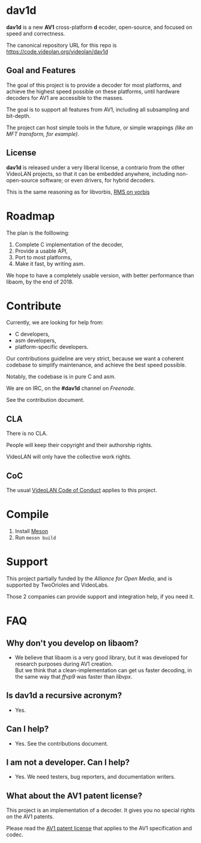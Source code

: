 # dav1d

**dav1d** is a new **AV1** cross-platform **d** ecoder, open-source, and focused on speed and correctness.

The canonical repository URL for this repo is https://code.videolan.org/videolan/dav1d

## Goal and Features

The goal of this project is to provide a decoder for most platforms, and achieve the highest speed possible on these platforms, until hardware decoders for AV1 are accessible to the masses.

The goal is to support all features from AV1, including all subsampling and bit-depth.

The project can host simple tools in the future, or simple wrappings *(like an MFT transform, for example)*.

## License

**dav1d** is released under a very liberal license, a contrario from the other VideoLAN projects, so that it can be embedded anywhere, including non-open-source software; or even drivers, for hybrid decoders.

This is the same reasoning as for libvorbis, [RMS on vorbis](https://lwn.net/2001/0301/a/rms-ov-license.php3)

# Roadmap

The plan is the folllowing:

1. Complete C implementation of the decoder,
2. Provide a usable API,
3. Port to most platforms,
4. Make it fast, by writing asm.

We hope to have a completely usable version, with better performance than libaom, by the end of 2018.

# Contribute

Currently, we are looking for help from:
- C developers,
- asm developers,
- platform-specific developers.

Our contributions guideline are very strict, because we want a coherent codebase to simplify maintenance, and achieve the best speed possible.

Notably, the codebase is in pure C and asm.

We are on IRC, on the **#dav1d** channel on *Freenode*.

See the contribution document.

## CLA

There is no CLA.

People will keep their copyright and their authorship rights.

VideoLAN will only have the collective work rights.

## CoC

The usual [VideoLAN Code of Conduct](https://wiki.videolan.org/CoC) applies to this project.

# Compile

1. Install [Meson](https://mesonbuild.com/)
2. Run `meson build`

# Support

This project partially funded by the *Alliance for Open Media*, and is supported by TwoOrioles and VideoLabs.

Those 2 companies can provide support and integration help, if you need it.


# FAQ

## Why don't you develop on libaom?

- We believe that libaom is a very good library, but it was developed for research purposes during AV1 creation.  
But we think that a clean-implementation can get us faster decoding, in the same way that *ffvp9* was faster than *libvpx*.

## Is dav1d a recursive acronym?

- Yes.

## Can I help?

- Yes. See the contributions document.

## I am not a developer. Can I help?

- Yes. We need testers, bug reporters, and documentation writers.

## What about the AV1 patent license?

This project is an implementation of a decoder. It gives you no special rights on the AV1 patents.

Please read the [AV1 patent license](doc/PATENTS) that applies to the AV1 specification and codec.
